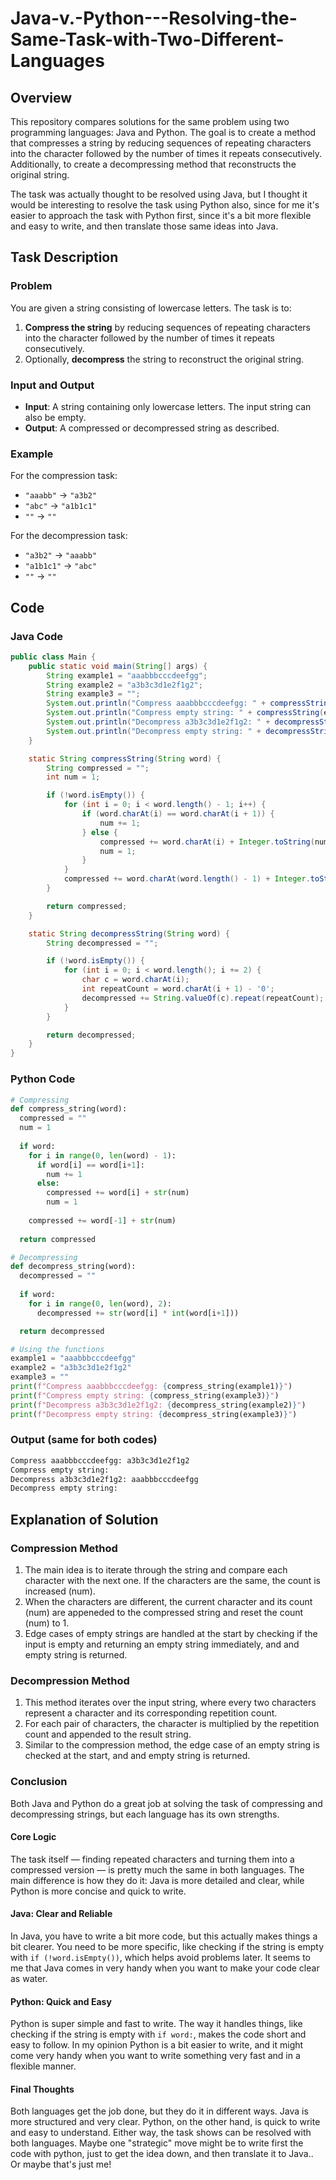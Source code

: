 # Java-v.-Python---Resolving-the-Same-Task-with-Two-Different-Languages

## Overview
This repository compares solutions for the same problem using two programming languages: Java and Python. The goal is to create a method that compresses a string by reducing sequences of repeating characters into the character followed by the number of times it repeats consecutively. Additionally, to create a decompressing method that reconstructs the original string.

The task was actually thought to be resolved using Java, but I thought it would be interesting to resolve the task using Python also, since for me it's easier to approach the task with Python first, since it's a bit more flexible and easy to write, and then translate those same ideas into Java.

## Task Description

### Problem
You are given a string consisting of lowercase letters. The task is to:
1. **Compress the string** by reducing sequences of repeating characters into the character followed by the number of times it repeats consecutively.
2. Optionally, **decompress** the string to reconstruct the original string.

### Input and Output
- **Input**: A string containing only lowercase letters. The input string can also be empty.
- **Output**: A compressed or decompressed string as described.

### Example
For the compression task:
- `"aaabb"` → `"a3b2"`
- `"abc"` → `"a1b1c1"`
- `""` → `""`

For the decompression task:
- `"a3b2"` → `"aaabb"`
- `"a1b1c1"` → `"abc"`
- `""` → `""`

## Code

### Java Code
```` java
public class Main {
    public static void main(String[] args) {
        String example1 = "aaabbbcccdeefgg";
        String example2 = "a3b3c3d1e2f1g2";
        String example3 = "";
        System.out.println("Compress aaabbbcccdeefgg: " + compressString(example1));
        System.out.println("Compress empty string: " + compressString(example3));
        System.out.println("Decompress a3b3c3d1e2f1g2: " + decompressString(example2));
        System.out.println("Decompress empty string: " + decompressString(example3));
    }

    static String compressString(String word) {
        String compressed = "";
        int num = 1;

        if (!word.isEmpty()) {
            for (int i = 0; i < word.length() - 1; i++) {
                if (word.charAt(i) == word.charAt(i + 1)) {
                    num += 1;
                } else {
                    compressed += word.charAt(i) + Integer.toString(num);
                    num = 1;
                }
            }
            compressed += word.charAt(word.length() - 1) + Integer.toString(num);  
        }

        return compressed;
    }

    static String decompressString(String word) {
        String decompressed = "";

        if (!word.isEmpty()) {
            for (int i = 0; i < word.length(); i += 2) {
                char c = word.charAt(i);
                int repeatCount = word.charAt(i + 1) - '0'; 
                decompressed += String.valueOf(c).repeat(repeatCount);
            }
        }

        return decompressed;    
    }
}
````

### Python Code
```` python
# Compressing
def compress_string(word):
  compressed = ""
  num = 1
  
  if word:
    for i in range(0, len(word) - 1):
      if word[i] == word[i+1]:
        num += 1
      else:
        compressed += word[i] + str(num)
        num = 1
    
    compressed += word[-1] + str(num)
  
  return compressed

# Decompressing
def decompress_string(word):
  decompressed = ""
  
  if word:
    for i in range(0, len(word), 2):
      decompressed += str(word[i] * int(word[i+1]))

  return decompressed

# Using the functions
example1 = "aaabbbcccdeefgg"
example2 = "a3b3c3d1e2f1g2"
example3 = ""
print(f"Compress aaabbbcccdeefgg: {compress_string(example1)}")
print(f"Compress empty string: {compress_string(example3)}")
print(f"Decompress a3b3c3d1e2f1g2: {decompress_string(example2)}")
print(f"Decompress empty string: {decompress_string(example3)}")
````

### Output (same for both codes)
```` bash
Compress aaabbbcccdeefgg: a3b3c3d1e2f1g2
Compress empty string: 
Decompress a3b3c3d1e2f1g2: aaabbbcccdeefgg
Decompress empty string: 
````

## Explanation of Solution

### Compression Method
1) The main idea is to iterate through the string and compare each character with the next one. If the characters are the same, the count is increased (num).
2) When the characters are different, the current character and its count (num) are appeneded to the compressed string and reset the count (num) to 1.
3) Edge cases of empty strings are handled at the start by checking if the input is empty and returning an empty string immediately, and and empty string is returned.

### Decompression Method
1) This method iterates over the input string, where every two characters represent a character and its corresponding repetition count.
2) For each pair of characters, the character is multiplied by the repetition count and appended to the result string.
3) Similar to the compression method, the edge case of an empty string is checked at the start, and and empty string is returned.

### Conclusion

Both Java and Python do a great job at solving the task of compressing and decompressing strings, but each language has its own strengths.

#### Core Logic
The task itself — finding repeated characters and turning them into a compressed version — is pretty much the same in both languages. The main difference is how they do it: Java is more detailed and clear, while Python is more concise and quick to write.

#### Java: Clear and Reliable
In Java, you have to write a bit more code, but this actually makes things a bit clearer. You need to be more specific, like checking if the string is empty with `if (!word.isEmpty())`, which helps avoid problems later. It seems to me that Java comes in very handy when you want to make your code clear as water.

#### Python: Quick and Easy
Python is super simple and fast to write. The way it handles things, like checking if the string is empty with `if word:`, makes the code short and easy to follow. In my opinion Python is a bit easier to write, and it might come very handy when you want to write something very fast and in a flexible manner.

#### Final Thoughts
Both languages get the job done, but they do it in different ways. Java is more structured and very clear. Python, on the other hand, is quick to write and easy to understand. Either way, the task shows can be resolved with both languages. 
Maybe one "strategic" move might be to write first the code with python, just to get the idea down, and then translate it to Java.. Or maybe that's just me!
